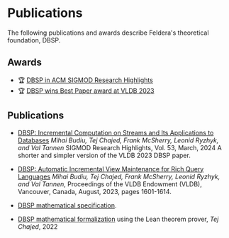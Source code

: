 # Publications

The following publications and awards describe Feldera's theoretical foundation, DBSP.

## Awards

*  :trophy: [DBSP in ACM SIGMOD Research Highlights](https://www.feldera.com/blog/blog/sigmod-research-highlights/)
*  :trophy: [DBSP wins Best Paper award at VLDB 2023 ](https://www.feldera.com/blog/Best-Research-Paper-VLDB-2023/)
## Publications

* [DBSP: Incremental Computation on Streams and Its Applications to Databases](https://sigmodrecord.org/?smd_process_download=1&download_id=13708)
  *Mihai Budiu, Tej Chajed, Frank McSherry, Leonid Ryzhyk, and Val Tannen*
  SIGMOD Research Highlights, Vol. 53, March, 2024
  A shorter and simpler version of the VLDB 2023 DBSP paper.

* [DBSP: Automatic Incremental View Maintenance for Rich Query
  Languages](https://docs.feldera.com/vldb23.pdf)
  *Mihai Budiu, Tej Chajed, Frank McSherry, Leonid Ryzhyk, and Val
  Tannen*, Proceedings of the VLDB Endowment (VLDB), Vancouver,
  Canada, August, 2023, pages 1601-1614.

* [DBSP mathematical specification](https://mihaibudiu.github.io/work/dbsp-spec.pdf).

* [DBSP mathematical formalization](https://github.com/tchajed/database-stream-processing-theory) using the Lean theorem prover, *Tej Chajed*, 2022
